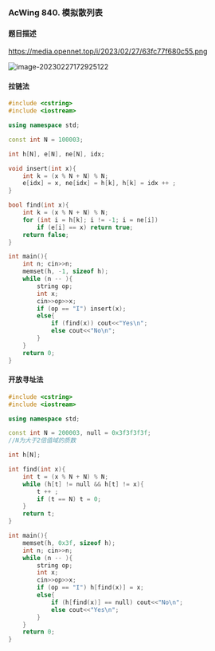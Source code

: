 ### AcWing 840. 模拟散列表

#### 题目描述

https://media.opennet.top/i/2023/02/27/63fc77f680c55.png

![image-20230227172925122](https://media.opennet.top/i/2023/02/27/63fc77f680c55.png)

#### 拉链法

```cpp
#include <cstring>
#include <iostream>

using namespace std;

const int N = 100003;

int h[N], e[N], ne[N], idx;

void insert(int x){
    int k = (x % N + N) % N;
    e[idx] = x, ne[idx] = h[k], h[k] = idx ++ ;
}

bool find(int x){
    int k = (x % N + N) % N;
    for (int i = h[k]; i != -1; i = ne[i])
        if (e[i] == x) return true;
    return false;
}

int main(){
    int n; cin>>n;
    memset(h, -1, sizeof h);
    while (n -- ){
        string op;
        int x;
        cin>>op>>x;
        if (op == "I") insert(x);
        else{
            if (find(x)) cout<<"Yes\n";
            else cout<<"No\n";
        }
    }
    return 0;
}
```

#### 开放寻址法

```cpp
#include <cstring>
#include <iostream>

using namespace std;

const int N = 200003, null = 0x3f3f3f3f;
//N为大于2倍值域的质数

int h[N];

int find(int x){
    int t = (x % N + N) % N;
    while (h[t] != null && h[t] != x){
        t ++ ;
        if (t == N) t = 0;
    }
    return t;
}

int main(){
    memset(h, 0x3f, sizeof h);
    int n; cin>>n;
    while (n -- ){
        string op;
        int x;
        cin>>op>>x;
        if (op == "I") h[find(x)] = x;
        else{
            if (h[find(x)] == null) cout<<"No\n";
            else cout<<"Yes\n";
        }
    }
    return 0;
}
```

